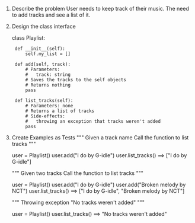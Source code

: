 1. Describe the problem
    User needs to keep track of their music. The need to add tracks and see a list of it.

2. Design the class interface

    class Playlist:

        def __init__(self):
            self.my_list = []

        def add(self, track):
            # Parameters:
            #   track: string
            # Saves the tracks to the self objects
            # Returns nothing
            pass

        def list_tracks(self):
            # Parameters: none
            # Returns a list of tracks
            # Side-effects:
            #   throwing an exception that tracks weren't added
            pass

3. Create Examples as Tests
    """
    Given a track name 
    Call the function to list tracks
    """

    user = Playlist()
    user.add("I do by G-idle")
    user.list_tracks() ==> ["I do by G-idle"]

    """
    Given two tracks
    Call the function to list tracks
    """

    user = Playlist()
    user.add("I do by G-idle")
    user.add("Broken melody by NCT")
    user.list_tracks() ==> ["I do by G-idle", "Broken melody by NCT"]

    """
    Throwing exception "No tracks weren't added"
    """

    user = Playlist()
    user.list_tracks() ==> "No tracks weren't added"
